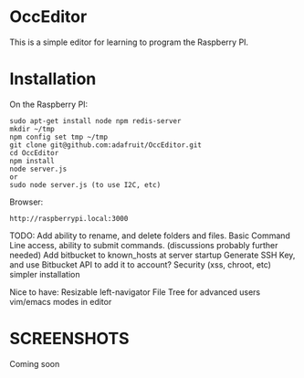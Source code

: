 OccEditor
================
This is a simple editor for learning to program the Raspberry PI.

Installation
============

On the Raspberry PI:

    sudo apt-get install node npm redis-server
    mkdir ~/tmp
    npm config set tmp ~/tmp
    git clone git@github.com:adafruit/OccEditor.git
    cd OccEditor
    npm install
    node server.js
    or
    sudo node server.js (to use I2C, etc)

Browser:

    http://raspberrypi.local:3000

TODO:
Add ability to rename, and delete folders and files.
Basic Command Line access, ability to submit commands. (discussions probably further needed)
Add bitbucket to known_hosts at server startup
Generate SSH Key, and use Bitbucket API to add it to account?
Security (xss, chroot, etc)
simpler installation

Nice to have:
Resizable left-navigator
File Tree for advanced users
vim/emacs modes in editor


SCREENSHOTS
===========
Coming soon